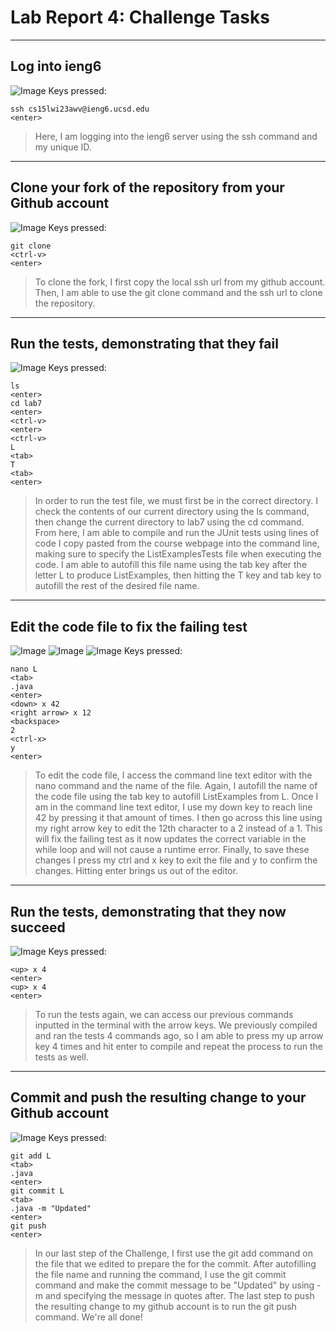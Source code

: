 # Lab Report 4: Challenge Tasks

---
## Log into ieng6
![Image](Screenshot(85).png)
Keys pressed:
```
ssh cs15lwi23awv@ieng6.ucsd.edu
<enter>
```
> Here, I am logging into the ieng6 server using the ssh command and my unique ID.

---
## Clone your fork of the repository from your Github account
![Image](Screenshot(86).png)
Keys pressed:
```
git clone 
<ctrl-v>
<enter>
```
> To clone the fork, I first copy the local ssh url from my github account. Then, I am able to use the git clone command and the ssh url to clone the repository.

---
## Run the tests, demonstrating that they fail
![Image](Screenshot(87).png)
Keys pressed:
```
ls
<enter>
cd lab7
<enter>
<ctrl-v>
<enter>
<ctrl-v>
L
<tab>
T
<tab>
<enter>
```
> In order to run the test file, we must first be in the correct directory. I check the contents of our current directory using the ls command, then change the current directory to lab7 using the cd command. From here, I am able to compile and run the JUnit tests using lines of code I copy pasted from the course webpage into the command line, making sure to specify the ListExamplesTests file when executing the code. I am able to autofill this file name using the tab key after the letter L to produce ListExamples, then hitting the T key and tab key to autofill the rest of the desired file name.

---
## Edit the code file to fix the failing test
![Image](Screenshot(88).png)
![Image](Screenshot(90).png)
![Image](Screenshot(91).png)
Keys pressed:
```
nano L
<tab>
.java
<enter>
<down> x 42
<right arrow> x 12
<backspace>
2
<ctrl-x>
y
<enter>
```
> To edit the code file, I access the command line text editor with the nano command and the name of the file. Again, I autofill the name of the code file using the tab key to autofill ListExamples from L. Once I am in the command line text editor, I use my down key to reach line 42 by pressing it that amount of times. I then go across this line using my right arrow key to edit the 12th character to a 2 instead of a 1. This will fix the failing test as it now updates the correct variable in the while loop and will not cause a runtime error. Finally, to save these changes I press my ctrl and x key to exit the file and y to confirm the changes. Hitting enter brings us out of the editor.

---
## Run the tests, demonstrating that they now succeed
![Image](Screenshot(92).png)
Keys pressed:
```
<up> x 4
<enter>
<up> x 4
<enter>
```
> To run the tests again, we can access our previous commands inputted in the terminal with the arrow keys. We previously compiled and ran the tests 4 commands ago, so I am able to press my up arrow key 4 times and hit enter to compile and repeat the process to run the tests as well.

---
## Commit and push the resulting change to your Github account
![Image](Screenshot(93).png)
Keys pressed:
```
git add L
<tab>
.java
<enter>
git commit L
<tab>
.java -m "Updated"
<enter>
git push
<enter>
```
> In our last step of the Challenge, I first use the git add command on the file that we edited to prepare the for the commit. After autofilling the file name and running the command, I use the git commit command and make the commit message to be "Updated" by using -m and specifying the message in quotes after. The last step to push the resulting change to my github account is to run the git push command. We're all done!
